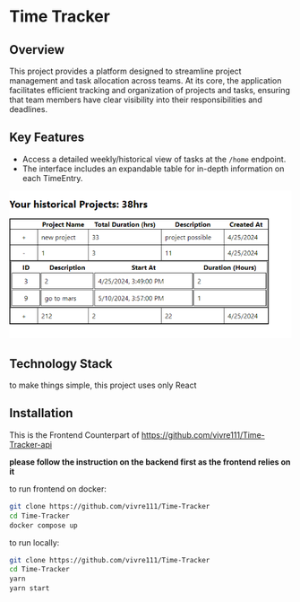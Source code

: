 # Time Tracker

## Overview

This project provides a platform designed to streamline project management and task allocation across teams. At its core, the application facilitates efficient tracking and organization of projects and tasks, ensuring that team members have clear visibility into their responsibilities and deadlines.

## Key Features


- Access a detailed weekly/historical view of tasks at the `/home` endpoint.
- The interface includes an expandable table for in-depth information on each TimeEntry.

![TimeEntry Details](/src/tableView.png "Detailed View of Task Entries")



## Technology Stack

to make things simple, this project uses only React

## Installation

This is the Frontend Counterpart of https://github.com/vivre111/Time-Tracker-api

**please follow the instruction on the backend first as the frontend relies on it**

to run frontend on docker:

```bash
git clone https://github.com/vivre111/Time-Tracker
cd Time-Tracker
docker compose up
```

to run locally:

```bash
git clone https://github.com/vivre111/Time-Tracker
cd Time-Tracker
yarn
yarn start
```

